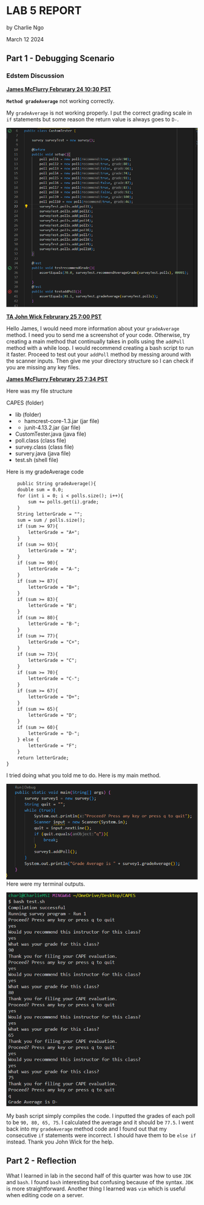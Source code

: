 # LAB 5 REPORT
by Charlie Ngo

March 12 2024

## Part 1 - Debugging Scenario

### Edstem Discussion

<ins> **James McFlurry Februrary 24 10:30 PST** <ins>

**`Method gradeAverage`** not working correctly.

My `gradeAverage` is not working properly. I put the correct grading scale in `if` statements but some reason the return value is always goes to `D-`. 


![alt txt](buglab9.png)

<ins> **TA John Wick Februrary 25 7:00 PST** <ins>

Hello James, I would need more information about your `gradeAverage` method. I need you to send me a screenshot of your code. Otherwise, try creating a main method that continually takes in polls using the `addPoll` method with a while loop. I would recommend creating a bash script to run it faster.  Proceed to test out your `addPoll` method by messing around with the scanner inputs. Then give me your directory structure so I can check if you are missing any key files. 

<ins> **James McFlurry Februrary 25 7:34 PST** 

Here was my file structure 

CAPES (folder)
- lib (folder)
- - hamcrest-core-1.3.jar (jar file)
- - junit-4.13.2.jar (jar file)
- CustomTester.java (java file)
- poll.class (class file)
- survey.class (class file)
- survery.java (java file)
- test.sh (shell file)
  
Here is my gradeAverage code

        public String gradeAverage(){
        double sum = 0.0;
        for (int i = 0; i < polls.size(); i++){
            sum += polls.get(i).grade;
        }
        String letterGrade = "";
        sum = sum / polls.size();
        if (sum >= 97){
            letterGrade = "A+";
        }
        if (sum >= 93){
            letterGrade = "A";
        }
        if (sum >= 90){
            letterGrade = "A-";
        }
        if (sum >= 87){
            letterGrade = "B+";
        }
        if (sum >= 83){
            letterGrade = "B";
        }
        if (sum >= 80){
            letterGrade = "B-";
        }
        if (sum >= 77){
            letterGrade = "C+";
        }
        if (sum >= 73){
            letterGrade = "C";
        }
        if (sum >= 70){
            letterGrade = "C-";
        }
        if (sum >= 67){
            letterGrade = "D+";
        }
        if (sum >= 65){
            letterGrade = "D";
        }
        if (sum >= 60){
            letterGrade = "D-";
        } else {
            letterGrade = "F";
        }
        return letterGrade;
    }

I tried doing what you told me to do.
Here is my main method.

![alt text](mainmethodlab5.png)
Here were my terminal outputs. 

![alt text](terminallab9.png)

My bash script simply compiles the code. I inputted the grades of each poll to be `90, 80, 65, 75`. I calculated the average and it should be `77.5`. I went back into my `gradeAverage` method code and I found out that my consecutive `if` statements were incorrect. I should have them to be `else if` instead. Thank you John Wick for the help.

## Part 2 - Reflection

What I learned in lab in the second half of this quarter was how to use `JDK` and `bash`. I found `bash` interesting but confusing because of the syntax. `JDK` is more straightforward. Another thing I learned was `vim` which is useful when editing code on a server. 